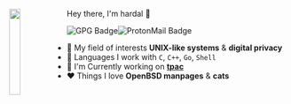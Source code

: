 Hey there, I'm hardal 👋
<img src="https://media.tenor.com/TCMWkxIkF9IAAAAi/dancing-gopher.gif" width=20% align=left></img>
<div style="display: flex; align-items: center;">
    <img src="https://img.shields.io/badge/-D33357685A8B8936-313131?style=flat-square&label=GPG&labelColor=313131&logoColor=white&color=313131" alt="GPG Badge">
    <img src="https://img.shields.io/badge/-hardal7@proton.me-313131?style=flat-square&labelColor=313131&logo=protonmail&logoColor=white&color=313131" alt="ProtonMail Badge">
</div>

- 🔐 My field of interests **UNIX-like systems** & **digital privacy**
- 🔧 Languages I work with `C`, `C++`, `Go`, `Shell`
- 👷 I'm Currently working on **[tpac](https://github.com/hardal7/tpac)**
- ❤️ Things I love **OpenBSD manpages** & **cats**
